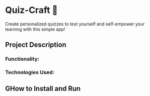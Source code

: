 # Quiz-Craft 📒
Create personalized quizzes to test yourself and self-empower your learning with this simple app!

## Project Description

### Functionality:

### Technologies Used:

## GHow to Install and Run

